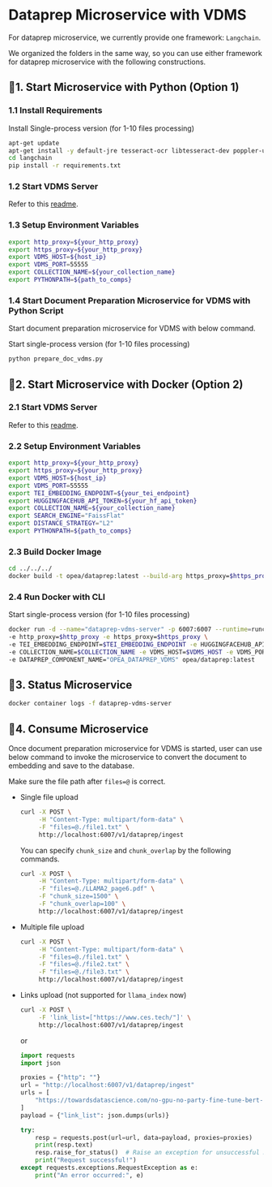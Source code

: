 # Dataprep Microservice with VDMS

For dataprep microservice, we currently provide one framework: `Langchain`.

<!-- We also provide `Langchain_ray` which uses ray to parallel the data prep for multi-file performance improvement(observed 5x - 15x speedup by processing 1000 files/links.). -->

We organized the folders in the same way, so you can use either framework for dataprep microservice with the following constructions.

## 🚀1. Start Microservice with Python (Option 1)

### 1.1 Install Requirements

Install Single-process version (for 1-10 files processing)

```bash
apt-get update
apt-get install -y default-jre tesseract-ocr libtesseract-dev poppler-utils
cd langchain
pip install -r requirements.txt
```

<!-- - option 2: Install multi-process version (for >10 files processing)

```bash
cd langchain_ray; pip install -r requirements_ray.txt
``` -->

### 1.2 Start VDMS Server

Refer to this [readme](../../third_parties/vdms/src/README.md).

### 1.3 Setup Environment Variables

```bash
export http_proxy=${your_http_proxy}
export https_proxy=${your_http_proxy}
export VDMS_HOST=${host_ip}
export VDMS_PORT=55555
export COLLECTION_NAME=${your_collection_name}
export PYTHONPATH=${path_to_comps}
```

### 1.4 Start Document Preparation Microservice for VDMS with Python Script

Start document preparation microservice for VDMS with below command.

Start single-process version (for 1-10 files processing)

```bash
python prepare_doc_vdms.py
```

<!-- - option 2: Start multi-process version (for >10 files processing)

```bash
python prepare_doc_redis_on_ray.py
``` -->

## 🚀2. Start Microservice with Docker (Option 2)

### 2.1 Start VDMS Server

Refer to this [readme](../../third_parties/vdms/src/README.md).

### 2.2 Setup Environment Variables

```bash
export http_proxy=${your_http_proxy}
export https_proxy=${your_http_proxy}
export VDMS_HOST=${host_ip}
export VDMS_PORT=55555
export TEI_EMBEDDING_ENDPOINT=${your_tei_endpoint}
export HUGGINGFACEHUB_API_TOKEN=${your_hf_api_token}
export COLLECTION_NAME=${your_collection_name}
export SEARCH_ENGINE="FaissFlat"
export DISTANCE_STRATEGY="L2"
export PYTHONPATH=${path_to_comps}
```

### 2.3 Build Docker Image

```bash
cd ../../../
docker build -t opea/dataprep:latest --build-arg https_proxy=$https_proxy --build-arg http_proxy=$http_proxy -f comps/dataprep/src/Dockerfile .
```

### 2.4 Run Docker with CLI

Start single-process version (for 1-10 files processing)

```bash
docker run -d --name="dataprep-vdms-server" -p 6007:6007 --runtime=runc --ipc=host \
-e http_proxy=$http_proxy -e https_proxy=$https_proxy \
-e TEI_EMBEDDING_ENDPOINT=$TEI_EMBEDDING_ENDPOINT -e HUGGINGFACEHUB_API_TOKEN=${HUGGINGFACEHUB_API_TOKEN} \
-e COLLECTION_NAME=$COLLECTION_NAME -e VDMS_HOST=$VDMS_HOST -e VDMS_PORT=$VDMS_PORT \
-e DATAPREP_COMPONENT_NAME="OPEA_DATAPREP_VDMS" opea/dataprep:latest
```

## 🚀3. Status Microservice

```bash
docker container logs -f dataprep-vdms-server
```

## 🚀4. Consume Microservice

Once document preparation microservice for VDMS is started, user can use below command to invoke the microservice to convert the document to embedding and save to the database.

Make sure the file path after `files=@` is correct.

- Single file upload

  ```bash
  curl -X POST \
       -H "Content-Type: multipart/form-data" \
       -F "files=@./file1.txt" \
       http://localhost:6007/v1/dataprep/ingest
  ```

  You can specify `chunk_size` and `chunk_overlap` by the following commands.

  ```bash
  curl -X POST \
       -H "Content-Type: multipart/form-data" \
       -F "files=@./LLAMA2_page6.pdf" \
       -F "chunk_size=1500" \
       -F "chunk_overlap=100" \
       http://localhost:6007/v1/dataprep/ingest
  ```

- Multiple file upload

  ```bash
  curl -X POST \
       -H "Content-Type: multipart/form-data" \
       -F "files=@./file1.txt" \
       -F "files=@./file2.txt" \
       -F "files=@./file3.txt" \
       http://localhost:6007/v1/dataprep/ingest
  ```

- Links upload (not supported for `llama_index` now)

  ```bash
  curl -X POST \
       -F 'link_list=["https://www.ces.tech/"]' \
       http://localhost:6007/v1/dataprep/ingest
  ```

  or

  ```python
  import requests
  import json

  proxies = {"http": ""}
  url = "http://localhost:6007/v1/dataprep/ingest"
  urls = [
      "https://towardsdatascience.com/no-gpu-no-party-fine-tune-bert-for-sentiment-analysis-with-vertex-ai-custom-jobs-d8fc410e908b?source=rss----7f60cf5620c9---4"
  ]
  payload = {"link_list": json.dumps(urls)}

  try:
      resp = requests.post(url=url, data=payload, proxies=proxies)
      print(resp.text)
      resp.raise_for_status()  # Raise an exception for unsuccessful HTTP status codes
      print("Request successful!")
  except requests.exceptions.RequestException as e:
      print("An error occurred:", e)
  ```
